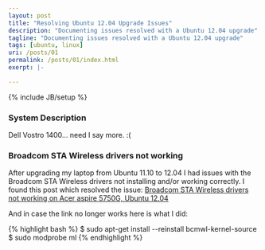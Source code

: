 ```yaml
---
layout: post
title: "Resolving Ubuntu 12.04 Upgrade Issues"
description: "Documenting issues resolved with a Ubuntu 12.04 upgrade"
tagline: "Documenting issues resolved with a Ubuntu 12.04 upgrade"
tags: [ubuntu, linux]
uri: /posts/01
permalink: /posts/01/index.html
exerpt: |-

---
```

{% include JB/setup %}

### System Description

Dell Vostro 1400... need I say more. :(

### Broadcom STA Wireless drivers not working

After upgrading my laptop from Ubuntu 11.10 to 12.04 I had issues with the Broadcom STA Wireless drivers not installing and/or working correctly. I found this post which resolved the issue: [Broadcom STA Wireless drivers not working on Acer aspire 5750G, Ubuntu 12.04](http://ubuntuforums.org/showpost.php?p=11882998&postcount=4)

And in case the link no longer works here is what I did:

{% highlight bash %}
$ sudo apt-get install --reinstall bcmwl-kernel-source
$ sudo modprobe ml
{% endhighlight %}
